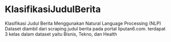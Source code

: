 # KlasifikasiJudulBerita
Klasifikasi Judul Berita Menggunakan Natural Language Processing (NLP)<br>
Dataset diambil dari scraping judul berita pada portal liputan6.com. terdapat 3 kelas dalam dataset yaitu Bisnis, Tekno, dan Health
